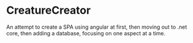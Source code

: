 # CreatureCreator
An attempt to create a SPA using angular at first, then moving out to .net core, then adding a database, focusing on one aspect at a time.

